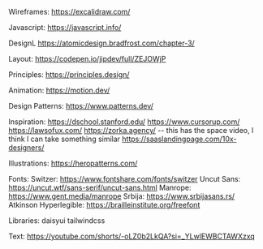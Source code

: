 Wireframes:
https://excalidraw.com/

Javascript:
https://javascript.info/

DesignL
https://atomicdesign.bradfrost.com/chapter-3/

Layout:
https://codepen.io/jipdev/full/ZEJOWjP 

Principles:
https://principles.design/

Animation:
https://motion.dev/



Design Patterns:
https://www.patterns.dev/

Inspiration:
https://dschool.stanford.edu/
https://www.cursorup.com/
https://lawsofux.com/
https://zorka.agency/ -- this has the space video, l think l can take something similar
https://saaslandingpage.com/10x-designers/


Illustrations: 
https://heropatterns.com/

Fonts:
Switzer: https://www.fontshare.com/fonts/switzer
Uncut Sans: https://uncut.wtf/sans-serif/uncut-sans.html
Manrope: https://www.gent.media/manrope
Srbija: https://www.srbijasans.rs/
Atkinson Hyperlegible: https://brailleinstitute.org/freefont



Libraries:
daisyui
tailwindcss

Text:
https://youtube.com/shorts/-oLZ0b2LkQA?si=_YLwlEWBCTAWXzxq